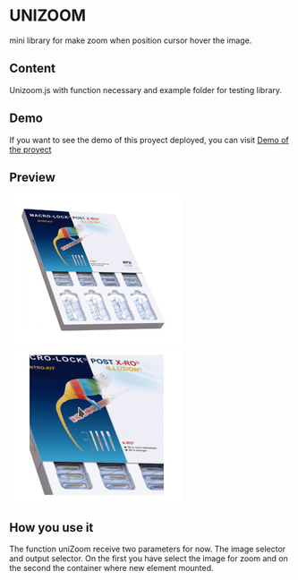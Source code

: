 # UNIZOOM
mini library for make zoom when position cursor hover the image.

## Content
Unizoom.js with function necessary and example folder for testing library.

## Demo
If you want to see the demo of this proyect deployed, you can visit [Demo of the proyect](https://unizoom.labler.com.ar/)

## Preview
![](/images/prev.jpg)
![](/images//imageZoom.jpg)

## How you use it
The function uniZoom receive two parameters for now. The image selector and output selector. On the first you have select the image for zoom and on the second the container where new element mounted. 